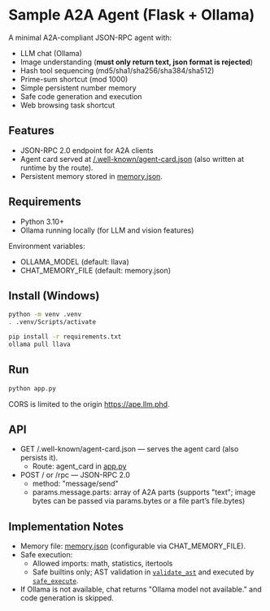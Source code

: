 # Sample A2A Agent (Flask + Ollama)

A minimal A2A-compliant JSON-RPC agent with:
- LLM chat (Ollama)
- Image understanding (**must only return text, json format is rejected**)
- Hash tool sequencing (md5/sha1/sha256/sha384/sha512)
- Prime-sum shortcut (mod 1000)
- Simple persistent number memory
- Safe code generation and execution
- Web browsing task shortcut

## Features

- JSON-RPC 2.0 endpoint for A2A clients
- Agent card served at [/.well-known/agent-card.json](.well-known/agent-card.json) (also written at runtime by the route).
- Persistent memory stored in [memory.json](memory.json).

## Requirements

- Python 3.10+
- Ollama running locally (for LLM and vision features)

Environment variables:
- OLLAMA_MODEL (default: llava)
- CHAT_MEMORY_FILE (default: memory.json)

## Install (Windows)

```sh
python -m venv .venv
. .venv/Scripts/activate

pip install -r requirements.txt
ollama pull llava
```

## Run

```sh
python app.py
```

CORS is limited to the origin https://ape.llm.phd.

## API

- GET /.well-known/agent-card.json — serves the agent card (also persists it).
  - Route: agent_card in [app.py](app.py)
- POST / or /rpc — JSON-RPC 2.0
  - method: "message/send"
  - params.message.parts: array of A2A parts (supports "text"; image bytes can be passed via params.bytes or a file part’s file.bytes)

## Implementation Notes

- Memory file: [memory.json](memory.json) (configurable via CHAT_MEMORY_FILE).
- Safe execution:
  - Allowed imports: math, statistics, itertools
  - Safe builtins only; AST validation in [`validate_ast`](app.py) and executed by [`safe_execute`](app.py).
- If Ollama is not available, chat returns "Ollama model not available." and code generation is skipped.